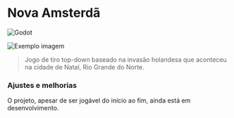 # Nova Amsterdã

![Godot](https://img.shields.io/badge/just%20the%20message-8A2BE2)

<img src="imagem.png" alt="Exemplo imagem">

> Jogo de tiro top-down baseado na invasão holandesa que aconteceu na cidade de Natal, Rio Grande do Norte.

### Ajustes e melhorias

O projeto, apesar de ser jogável do início ao fim, ainda está em desenvolvimento.